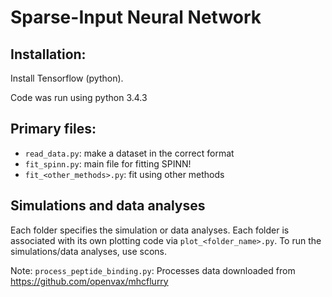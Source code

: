 # Sparse-Input Neural Network

## Installation:
Install Tensorflow (python).

Code was run using python 3.4.3

## Primary files:
* `read_data.py`: make a dataset in the correct format
* `fit_spinn.py`: main file for fitting SPINN!
* `fit_<other_methods>.py`: fit using other methods

## Simulations and data analyses
Each folder specifies the simulation or data analyses. Each folder is associated with its own plotting code via `plot_<folder_name>.py`. To run the simulations/data analyses, use scons.

Note: `process_peptide_binding.py`: Processes data downloaded from https://github.com/openvax/mhcflurry

